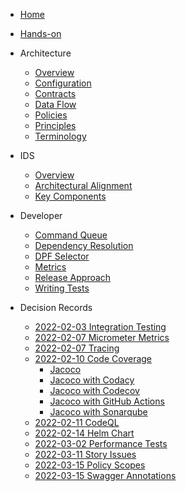 [comment]: <> (Each folder in the /docs directory contains files for a section. The README.md is the
landing page of this section. Other subsections are placed below and can be linked separately. Feel
free to add sections and subsections to this sidebar.)

- [Home](README.md)
- [Hands-on](samples.md)

- Architecture  
  - [Overview](architecture/README.md)
  - [Configuration](architecture/configuration.md)
  - [Contracts](architecture/contracts.md)
  - [Data Flow](diagrams/data-flow/README.md)
  - [Policies](Policies.md)
  - [Principles](architecture-principles.md)
  - [Terminology](Terminology.md)
  
- IDS
  - [Overview](ids/README.md)
  - [Architectural Alignment](ids/architectural-alignment.md)
  - [Key Components](ids/key-components.md)

- Developer
  - [Command Queue](command-queue.md)
  - [Dependency Resolution](developer/dependency_resolution.md)
  - [DPF Selector](developer/dpf_selector.md)
  - [Metrics](metrics.md)
  - [Release Approach](developer/releases.md)
  - [Writing Tests](testing.md)

- Decision Records
  - [2022-02-03 Integration Testing](developer/decision-records/2022-02-03-integration-testing/README.md)
  - [2022-02-07 Micrometer Metrics](developer/decision-records/2022-02-07-micrometer-metrics/README.md)
  - [2022-02-07 Tracing](developer/decision-records/2022-02-07-tracing/README.md)
  - [2022-02-10 Code Coverage](developer/decision-records/2022-02-10-code-coverage/README.md)
    - [Jacoco](developer/decision-records/2022-02-10-code-coverage/jacoco.md)
    - [Jacoco with Codacy](developer/decision-records/2022-02-10-code-coverage/codacy.md)
    - [Jacoco with Codecov](developer/decision-records/2022-02-10-code-coverage/codecov.md)
    - [Jacoco with GitHub Actions](developer/decision-records/2022-02-10-code-coverage/jacoco_github_action.md)
    - [Jacoco with Sonarqube](developer/decision-records/2022-02-10-code-coverage/sonarqube.md)
  - [2022-02-11 CodeQL](developer/decision-records/2022-02-11-codeql/README.md)
  - [2022-02-14 Helm Chart](developer/decision-records/2022-02-14-helm-chart/README.md)
  - [2022-03-02 Performance Tests](developer/decision-records/2022-03-02-performance-tests/README.md)
  - [2022-03-11 Story Issues](developer/decision-records/2022-03-11-story-issues/README.md)
  - [2022-03-15 Policy Scopes](developer/decision-records/2022-03-15-policy-scopes/README.md)
  - [2022-03-15 Swagger Annotations](developer/decision-records/2022-03-15-swagger-annotations/README.md)
